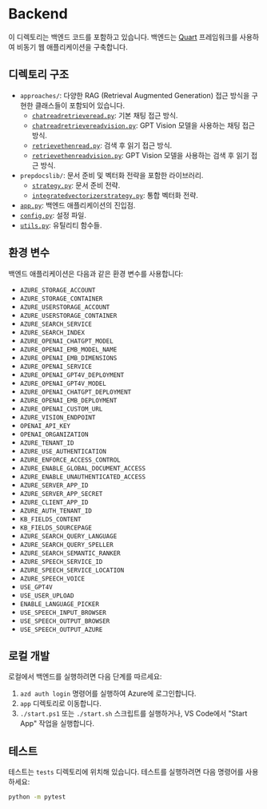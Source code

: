 # Backend

이 디렉토리는 백엔드 코드를 포함하고 있습니다. 백엔드는 [Quart](https://quart.palletsprojects.com/) 프레임워크를 사용하여 비동기 웹 애플리케이션을 구축합니다.

## 디렉토리 구조

- `approaches/`: 다양한 RAG (Retrieval Augmented Generation) 접근 방식을 구현한 클래스들이 포함되어 있습니다.
  - [`chatreadretrieveread.py`](approaches/chatreadretrieveread.py): 기본 채팅 접근 방식.
  - [`chatreadretrievereadvision.py`](approaches/chatreadretrievereadvision.py): GPT Vision 모델을 사용하는 채팅 접근 방식.
  - [`retrievethenread.py`](approaches/retrievethenread.py): 검색 후 읽기 접근 방식.
  - [`retrievethenreadvision.py`](approaches/retrievethenreadvision.py): GPT Vision 모델을 사용하는 검색 후 읽기 접근 방식.
- `prepdocslib/`: 문서 준비 및 벡터화 전략을 포함한 라이브러리.
  - [`strategy.py`](prepdocslib/strategy.py): 문서 준비 전략.
  - [`integratedvectorizerstrategy.py`](prepdocslib/integratedvectorizerstrategy.py): 통합 벡터화 전략.
- [`app.py`](app.py): 백엔드 애플리케이션의 진입점.
- [`config.py`](config.py): 설정 파일.
- [`utils.py`](utils.py): 유틸리티 함수들.

## 환경 변수

백엔드 애플리케이션은 다음과 같은 환경 변수를 사용합니다:

- `AZURE_STORAGE_ACCOUNT`
- `AZURE_STORAGE_CONTAINER`
- `AZURE_USERSTORAGE_ACCOUNT`
- `AZURE_USERSTORAGE_CONTAINER`
- `AZURE_SEARCH_SERVICE`
- `AZURE_SEARCH_INDEX`
- `AZURE_OPENAI_CHATGPT_MODEL`
- `AZURE_OPENAI_EMB_MODEL_NAME`
- `AZURE_OPENAI_EMB_DIMENSIONS`
- `AZURE_OPENAI_SERVICE`
- `AZURE_OPENAI_GPT4V_DEPLOYMENT`
- `AZURE_OPENAI_GPT4V_MODEL`
- `AZURE_OPENAI_CHATGPT_DEPLOYMENT`
- `AZURE_OPENAI_EMB_DEPLOYMENT`
- `AZURE_OPENAI_CUSTOM_URL`
- `AZURE_VISION_ENDPOINT`
- `OPENAI_API_KEY`
- `OPENAI_ORGANIZATION`
- `AZURE_TENANT_ID`
- `AZURE_USE_AUTHENTICATION`
- `AZURE_ENFORCE_ACCESS_CONTROL`
- `AZURE_ENABLE_GLOBAL_DOCUMENT_ACCESS`
- `AZURE_ENABLE_UNAUTHENTICATED_ACCESS`
- `AZURE_SERVER_APP_ID`
- `AZURE_SERVER_APP_SECRET`
- `AZURE_CLIENT_APP_ID`
- `AZURE_AUTH_TENANT_ID`
- `KB_FIELDS_CONTENT`
- `KB_FIELDS_SOURCEPAGE`
- `AZURE_SEARCH_QUERY_LANGUAGE`
- `AZURE_SEARCH_QUERY_SPELLER`
- `AZURE_SEARCH_SEMANTIC_RANKER`
- `AZURE_SPEECH_SERVICE_ID`
- `AZURE_SPEECH_SERVICE_LOCATION`
- `AZURE_SPEECH_VOICE`
- `USE_GPT4V`
- `USE_USER_UPLOAD`
- `ENABLE_LANGUAGE_PICKER`
- `USE_SPEECH_INPUT_BROWSER`
- `USE_SPEECH_OUTPUT_BROWSER`
- `USE_SPEECH_OUTPUT_AZURE`

## 로컬 개발

로컬에서 백엔드를 실행하려면 다음 단계를 따르세요:

1. `azd auth login` 명령어를 실행하여 Azure에 로그인합니다.
2. `app` 디렉토리로 이동합니다.
3. `./start.ps1` 또는 `./start.sh` 스크립트를 실행하거나, VS Code에서 "Start App" 작업을 실행합니다.

## 테스트

테스트는 `tests` 디렉토리에 위치해 있습니다. 테스트를 실행하려면 다음 명령어를 사용하세요:

```sh
python -m pytest
